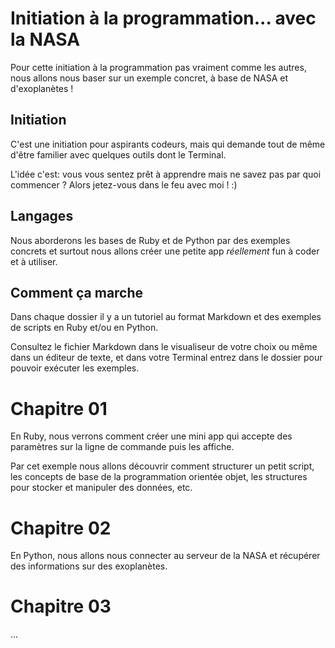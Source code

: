 # Initiation à la programmation... avec la NASA

Pour cette initiation à la programmation pas vraiment comme les autres, nous
allons nous baser sur un exemple concret, à base de NASA et d'exoplanètes&nbsp;!

## Initiation

C'est une initiation pour aspirants codeurs, mais qui demande tout de même d'être familier avec quelques outils dont le Terminal.

L'idée c'est: vous vous sentez prêt à apprendre mais ne savez pas par quoi commencer ? Alors jetez-vous dans le feu avec moi ! :)

## Langages

Nous aborderons les bases de Ruby et de Python par des exemples concrets et surtout nous allons créer une petite app *réellement* fun à coder et à utiliser.

## Comment ça marche

Dans chaque dossier il y a un tutoriel au format Markdown et des exemples de scripts en Ruby et/ou en Python.

Consultez le fichier Markdown dans le visualiseur de votre choix ou même dans un éditeur de texte, et dans votre Terminal entrez dans le dossier pour pouvoir exécuter les exemples.

# Chapitre 01

En Ruby, nous verrons comment créer une mini app qui accepte des paramètres sur la ligne de commande puis les affiche.

Par cet exemple nous allons découvrir comment structurer un petit script, les concepts de base de la programmation orientée objet, les structures pour stocker et manipuler des données, etc.

# Chapitre 02

En Python, nous allons nous connecter au serveur de la NASA et récupérer des informations sur des exoplanètes.

# Chapitre 03

...
